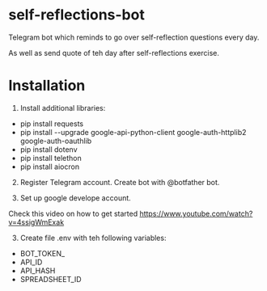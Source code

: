 # self-reflections-bot
Telegram bot which reminds to go over self-reflection questions every day.

As well as send quote of teh day after self-reflections exercise.

# Installation

1. Install additional libraries:
 - pip install requests
 - pip install --upgrade google-api-python-client google-auth-httplib2 google-auth-oauthlib
 - pip install dotenv
 - pip install telethon
 - pip install aiocron
 
 2. Register Telegram account. Create bot with @botfather bot.
 
 3. Set up google develope account.
 
 Check this video on how to get started https://www.youtube.com/watch?v=4ssigWmExak
 
 3. Create file .env with teh following variables:
 
  - BOT_TOKEN_
  - API_ID
  - API_HASH
  - SPREADSHEET_ID
